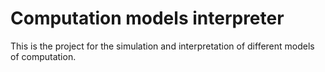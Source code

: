 # Computation models interpreter

This is the project for the simulation and interpretation of different models of computation.
